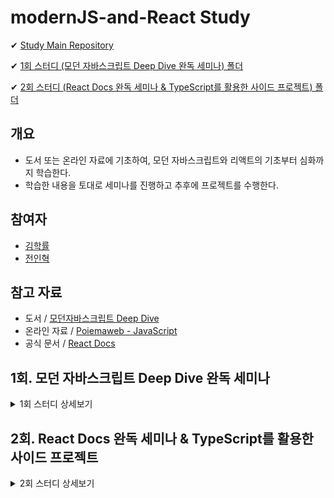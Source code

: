 # modernJS-and-React Study

✔ [Study Main Repository](https://github.com/wjs5025/modernJS-and-React)

✔ [1회 스터디 (모던 자바스크립트 Deep Dive 완독 세미나) 폴더](https://github.com/wjs5025/modernJS-and-React/tree/main/1%ED%9A%8C.%20%EB%AA%A8%EB%8D%98%20%EC%9E%90%EB%B0%94%EC%8A%A4%ED%81%AC%EB%A6%BD%ED%8A%B8%20Deep%20Dive%20%EC%99%84%EB%8F%85%20%EC%84%B8%EB%AF%B8%EB%82%98)

✔ [2회 스터디 (React Docs 완독 세미나 & TypeScript를 활용한 사이드 프로젝트) 폴더](https://github.com/wjs5025/modernJS-and-React/tree/main/2%ED%9A%8C.%20React%20Docs%20%EC%99%84%EB%8F%85%20%EC%84%B8%EB%AF%B8%EB%82%98%20%26%20TypeScript%EB%A5%BC%20%ED%99%9C%EC%9A%A9%ED%95%9C%20%EC%82%AC%EC%9D%B4%EB%93%9C%20%ED%94%84%EB%A1%9C%EC%A0%9D%ED%8A%B8)

## 개요

- 도서 또는 온라인 자료에 기초하여, 모던 자바스크립트와 리액트의 기초부터 심화까지 학습한다.
- 학습한 내용을 토대로 세미나를 진행하고 추후에 프로젝트를 수행한다.

## 참여자

- [김학률](https://github.com/markyul)
- [전인혁](https://github.com/wjs5025)

## 참고 자료

- 도서 / [모던자바스크립트 Deep Dive](https://search.shopping.naver.com/book/catalog/32472713016?cat_id=50010881&frm=PBOKPRO&query=%EB%AA%A8%EB%8D%98%EC%9E%90%EB%B0%94%EC%8A%A4%ED%81%AC%EB%A6%BD%ED%8A%B8+Deep+Dive&NaPm=ct%3Dl82k1u2g%7Cci%3D699e60d79f3fc6564e41d41e0d0cd71ad3eae750%7Ctr%3Dboknx%7Csn%3D95694%7Chk%3D8593fab282db7a30b24a43d796ea325f382e56d6)
- 온라인 자료 / [Poiemaweb - JavaScript](https://poiemaweb.com/#:~:text=%ED%99%98%EA%B2%BD%EC%97%90%EC%84%9C%20Sass%20%EC%82%AC%EC%9A%A9%ED%95%98%EA%B8%B0-,JavaScript,-37%20lessons)
- 공식 문서 / [React Docs](https://ko.reactjs.org/docs/getting-started.html)

## 1회. 모던 자바스크립트 Deep Dive 완독 세미나

<details>
    <summary>1회 스터디 상세보기</summary>
    
### 진행 기간
- (목표) 2022.09.13(화) ~ 2022.11.05(월)
- 매주 월요일, 목요일 저녁 20시 세미나 및 간단한 회의 진행

### 규칙

- 모던 자바스크립트 Deep Dive (도서 또는 온라인 자료)를 토대로 매주 개인 학습 및 세미나를 진행한다.
- 스터디 참여자는 매주 2개 챕터를 발표하고 다른 2개의 챕터를 청강한다.
- 발표자는 청강자가 잘 이해하도록 자료를 준비하고, 청강자는 청강한 내용을 기록한다.
- 모든 발표자료와 기록물은 [1회 스터디 폴더](https://github.com/wjs5025/modernJS-and-React/tree/main/1%ED%9A%8C.%20%EB%AA%A8%EB%8D%98%20%EC%9E%90%EB%B0%94%EC%8A%A4%ED%81%AC%EB%A6%BD%ED%8A%B8%20Deep%20Dive%20%EC%99%84%EB%8F%85%20%EC%84%B8%EB%AF%B8%EB%82%98)에 저장한다.
- 2022.09.13 전에는 아래 챕터 목록의 "11. 객체와 변경불가성(Immutability)"까지 모두 읽고, 이후 "12. 함수"부터 차례로 세미나를 진행한다.
- 질문 또는 공유할만한 지식은 [Study Main Repository](https://github.com/wjs5025/modernJS-and-React) 내 [Issues](https://github.com/wjs5025/modernJS-and-React/issues)에서 관리한다.

    <details>
    <summary>
    챕터 목록 ex) 수행여부 (발표자) 0. 챕터 명
    </summary>
    
    <div markdown = "1">

  - [x] (개별) 1. 기본 개념과 동작 원리 이해의 중요성
  - [x] (개별) 2. 자바스크립트란?
  - [x] (개별) 3. 자바스크립트 개발 환경과 실행 방법
  - [x] (개별) 4. 브라우저 동작 원리
  - [x] (개별) 5. 자바스크립트의 기본 문법
  - [x] (개별) 6. 데이터 타입과 변수
  - [x] (개별) 7. 연산자
  - [x] (개별) 8. 제어문
  - [x] (개별) 9. 타입 변환과 단축 평가
  - [x] (개별) 10. 객체
  - [x] (개별) 11. 객체와 변경불가성(Immutability)
  - [x] (학률) 12. 함수
  - [x] (인혁) 13. 타입 체크
  - [x] (인혁) 14. 프로토타입
  - [x] (학률) 15. 스코프
  - [ ] (개별) 16. 보다 안정적인 자바스크립트 개발 환경을 위한 Strict mode
  - [ ] (학률) 17. 함수 호출 방식에 의해 결정되는 this ----09/29 예정
  - [ ] (인혁) 18. 실행 컨텍스트와 자바스크립트의 동작 원리 ----09/29 예정
  - [ ] 19. 클로저
  - [ ] 20. 자바스크립트 객체지향 프로그래밍
  - [ ] 21. 빌트인 객체
  - [ ] 22. 전역 객체
  - [ ] 23. Number 레퍼 객체
  - [ ] 24. 수학 상수와 함수를 위한 Math 객체
  - [ ] 25. 날짜와 시간을 위한 Date 객체
  - [ ] 26. 정규표현식
  - [ ] 27. String 레퍼 객체
  - [ ] 28. 배열
  - [ ] 29. 자바스크립트 배열은 배열이 아니다
  - [ ] 30. 배열 고차 함수
  - [ ] 31. 문서 객체 모델(Document Object Model)
  - [ ] 32. 동기식 처리 모델 vs 비동기식 처리 모델
  - [ ] 33. 이벤트
  - [ ] 34. 디바이스의 방향 정보를 다루는 자바스크립트 이벤트
  - [ ] 35. 비동기식 처리 모델과 Ajax
  - [ ] 36. REST(Representational State Transfer) API
  - [ ] 37. Single Page Application & Routing
    </div>
    </details>

</details>

## 2회. React Docs 완독 세미나 & TypeScript를 활용한 사이드 프로젝트

<details>
    <summary>2회 스터디 상세보기</summary>
    # 아직 미진행
</details>
